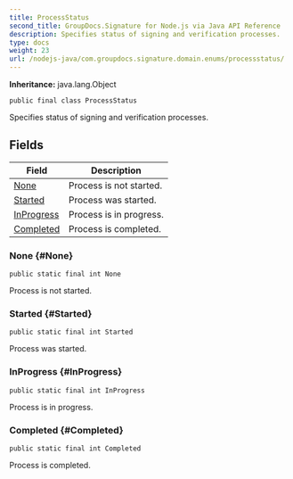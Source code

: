 ```yaml
---
title: ProcessStatus
second_title: GroupDocs.Signature for Node.js via Java API Reference
description: Specifies status of signing and verification processes.
type: docs
weight: 23
url: /nodejs-java/com.groupdocs.signature.domain.enums/processstatus/
---
```

**Inheritance:**
java.lang.Object
```
public final class ProcessStatus
```

Specifies status of signing and verification processes.
## Fields

| Field | Description |
| --- | --- |
| [None](#None) | Process is not started. |
| [Started](#Started) | Process was started. |
| [InProgress](#InProgress) | Process is in progress. |
| [Completed](#Completed) | Process is completed. |
### None {#None}
```
public static final int None
```


Process is not started.

### Started {#Started}
```
public static final int Started
```


Process was started.

### InProgress {#InProgress}
```
public static final int InProgress
```


Process is in progress.

### Completed {#Completed}
```
public static final int Completed
```


Process is completed.

